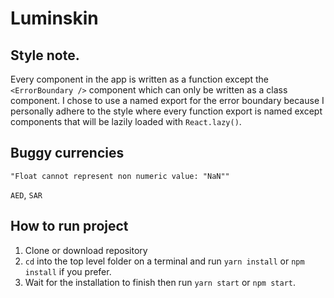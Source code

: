 # Luminskin

## Style note.

Every component in the app is written as a function except the `<ErrorBoundary />` component which can only be written as a class component. I chose to use a named export for the error boundary because I personally adhere to the style where every function export is named except components that will be lazily loaded with `React.lazy()`.

## Buggy currencies

`"Float cannot represent non numeric value: "NaN""`

`AED`, `SAR`

## How to run project

1. Clone or download repository
1. `cd` into the top level folder on a terminal and run `yarn install` or `npm install` if you prefer.
1. Wait for the installation to finish then run `yarn start` or `npm start`.
